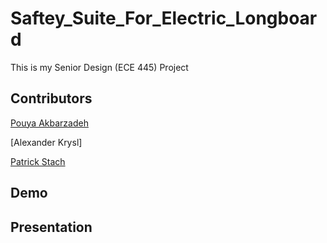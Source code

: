 # Saftey_Suite_For_Electric_Longboard
This is my Senior Design (ECE 445) Project


Contributors
-----
[Pouya Akbarzadeh](https://github.com/OfficialPouya)

[Alexander Krysl]

[Patrick Stach](https://github.com/pat-stach) 

Demo
-----

Presentation
-----


